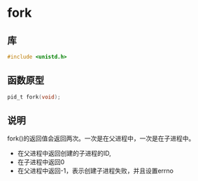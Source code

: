 # fork

## 库

```c
#include <unistd.h>
```

## 函数原型

```c
pid_t fork(void);
```

## 说明
fork()的返回值会返回两次。一次是在父进程中，一次是在子进程中。
- 在父进程中返回创建的子进程的ID,
- 在子进程中返回0
- 在父进程中返回-1，表示创建子进程失败，并且设置errno

